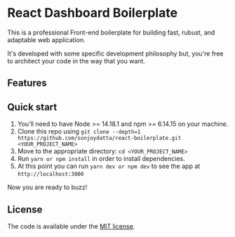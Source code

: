 # React Dashboard Boilerplate

This is a professional Front-end boilerplate for building fast, rubust, and adaptable web application.

It's developed with some specific development philosophy but, you're free to architect your code in the way that you want.

## Features

## Quick start

1. You'll need to have Node >= 14.18.1 and npm >= 6.14.15 on your machine.
2. Clone this repo using `git clone --depth=1 https://github.com/sonjoydatta/react-boilerplate.git <YOUR_PROJECT_NAME>`
3. Move to the appropriate directory: `cd <YOUR_PROJECT_NAME>`
4. Run `yarn or npm install` in order to install dependencies.
5. At this point you can run `yarn dev or npm dev` to see the app at `http://localhost:3000`

Now you are ready to buzz!

## License

The code is available under the [MIT license](LICENSE.md).
